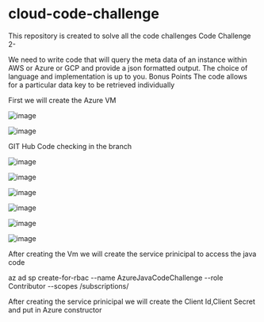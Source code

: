 # cloud-code-challenge
This repository is created to solve all the code challenges
Code Challenge 2-

We need to write code that will query the meta data of an instance within AWS or Azure or GCP
and provide a json formatted output.
The choice of language and implementation is up to you.
Bonus Points
The code allows for a particular data key to be retrieved individually

First we will create the Azure VM 

![image](https://user-images.githubusercontent.com/37592761/208660304-ccf067a5-a4de-42d0-8f68-32dfda7c4c16.png)

![image](https://user-images.githubusercontent.com/37592761/208660717-b96ea56a-da8f-4f43-89df-a086418bd1ae.png)

GIT Hub Code checking in the branch


![image](https://user-images.githubusercontent.com/37592761/208661777-bcf5a337-4acd-4262-87c3-5149b3a63afb.png)

![image](https://user-images.githubusercontent.com/37592761/208661816-3a5e5b93-21a8-4272-82b2-c66fbdf3ae19.png)

![image](https://user-images.githubusercontent.com/37592761/208661851-ddfdd4a1-ef70-44dc-9a3b-f6e7e78e6397.png)

![image](https://user-images.githubusercontent.com/37592761/208661883-e29b4034-189e-47e5-ab5f-050e156bd6b3.png)

![image](https://user-images.githubusercontent.com/37592761/208661902-84611f79-9a04-4a74-af63-7a665e76e25a.png)

![image](https://user-images.githubusercontent.com/37592761/208661929-e7dfcf4f-4b17-426e-9299-02ac66ad53b4.png)

After creating the Vm we will create the service prinicipal to access the java code 

az ad sp create-for-rbac --name AzureJavaCodeChallenge --role Contributor --scopes /subscriptions/<subscriptionId>

After creating the service prinicipal we will create the Client Id,Client Secret and put in Azure constructor










